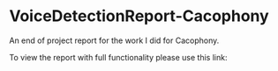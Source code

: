 # VoiceDetectionReport-Cacophony
An end of project report for the work I did for Cacophony.

To view the report with full functionality please use this link: 

